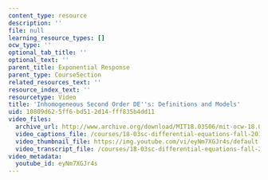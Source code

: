 ```yaml
---
content_type: resource
description: ''
file: null
learning_resource_types: []
ocw_type: ''
optional_tab_title: ''
optional_text: ''
parent_title: Exponential Response
parent_type: CourseSection
related_resources_text: ''
resource_index_text: ''
resourcetype: Video
title: 'Inhomogeneous Second Order DE''s: Definitions and Models'
uid: 10809d62-5ff6-bd51-2d14-fff835b4dd11
video_files:
  archive_url: http://www.archive.org/download/MIT18.03S06/mit-ocw-18.03-lec12-07mar2003-220k_512kb.mp4
  video_captions_file: /courses/18-03sc-differential-equations-fall-2011/1e0a2b8b8fde5ecc87a7b00a1fa1cd1e_eyNm7XGJr4s.vtt
  video_thumbnail_file: https://img.youtube.com/vi/eyNm7XGJr4s/default.jpg
  video_transcript_file: /courses/18-03sc-differential-equations-fall-2011/ef33392db5a6060ac3bda4bd22c037d6_eyNm7XGJr4s.pdf
video_metadata:
  youtube_id: eyNm7XGJr4s
---
```

